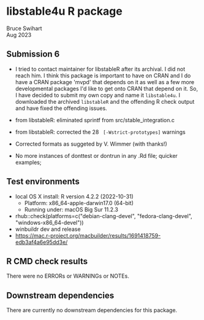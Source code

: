 # libstable4u R package
Bruce Swihart  
Aug 2023


## Submission 6

   * I tried to contact maintainer for libstableR after its archival.  I did not reach him.  I think this package is important to have on CRAN and I do have a CRAN package 'mvpd' that depends on it as well as a few more developmental packages I'd like to get onto CRAN that depend on it.  So, I have decided to submit my own copy and name it `libstable4u`.  I downloaded the archived `libstableR` and the offending R check output and have fixed the offending issues.

  * from libstableR: eliminated sprintf from src/stable_integration.c
  * from libstableR: corrected the 28 ` [-Wstrict-prototypes]` warnings
  
  * Corrected formats as suggeted by V. Wimmer (with thanks!)
  * No more instances of donttest or dontrun in any .Rd file; quicker examples;

## Test environments
* local OS X install: R version 4.2.2 (2022-10-31)
    * Platform: x86_64-apple-darwin17.0 (64-bit)
    * Running under: macOS Big Sur 11.2.3
* rhub::check(platforms=c("debian-clang-devel",
                          "fedora-clang-devel",
                          "windows-x86_64-devel"))
* winbuildr dev and release
* https://mac.r-project.org/macbuilder/results/1691418759-edb3af4a6e95dd3e/

                     
## R CMD check results
There were no ERRORs or WARNINGs or NOTEs.


## Downstream dependencies
There are currently no downstream dependencies for this package.

